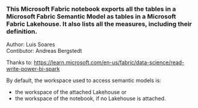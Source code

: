 ### This Microsoft Fabric notebook exports all the tables in a Microsoft Fabric Semantic Model as tables in a Microsoft Fabric Lakehouse. It also lists all the measures, including their definition.

Author: Luis Soares<br>Contibutor: Andreas Bergstedt

Thanks to: https://learn.microsoft.com/en-us/fabric/data-science/read-write-power-bi-spark

By default, the workspace used to access semantic models is:
- the workspace of the attached Lakehouse or
- the workspace of the notebook, if no Lakehouse is attached.
